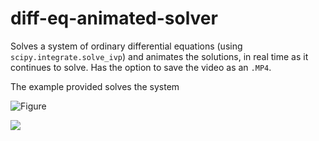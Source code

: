 # diff-eq-animated-solver
Solves a system of ordinary differential equations (using `scipy.integrate.solve_ivp`) and animates the solutions,
in real time as it continues to solve. Has the option to save the video as an `.MP4`.

The example provided solves the system


![Figure](https://latex.codecogs.com/svg.image?\color{Pink}&space;\left\{\begin{matrix}x'&space;=&space;10.5&space;&plus;&space;0.05y&space;-&space;0.24x&space;\\y'&space;=&space;0.04x&space;-&space;0.05y\end{matrix}\right.)


<img src="https://render.githubusercontent.com/render/math?math=\color{Pink}\left\{\begin{matrix}x'=0.05y-0.24x+10.5\\y'=0.04x-0.05y\end{matrix}\right.">
